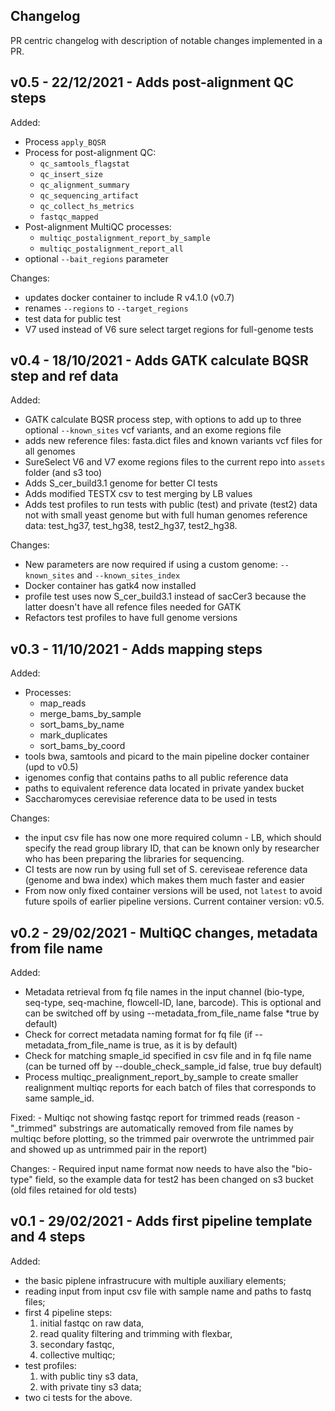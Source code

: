 ## Changelog

PR centric changelog with description of notable changes implemented in a PR.

## v0.5 - 22/12/2021 - Adds post-alignment QC steps
  Added:
  - Process `apply_BQSR`
  - Process for post-alignment QC:
    - `qc_samtools_flagstat`
    - `qc_insert_size`
    - `qc_alignment_summary`
    - `qc_sequencing_artifact`
    - `qc_collect_hs_metrics`
    - `fastqc_mapped`
  - Post-alignment MultiQC processes:
    - `multiqc_postalignment_report_by_sample`
    - `multiqc_postalignment_report_all`
  - optional `--bait_regions` parameter

  Changes:
  - updates docker container to include R v4.1.0 (v0.7)
  - renames `--regions` to `--target_regions`
  - test data for public test
  - V7 used instead of V6 sure select target regions for full-genome tests


## v0.4 - 18/10/2021 - Adds GATK calculate BQSR step and ref data
  Added:
  - GATK calculate BQSR process step, with options to add up to three optional `--known_sites` vcf variants, and an exome regions file
  - adds new reference files: fasta.dict files and known variants vcf files for all genomes
  - SureSelect V6 and V7 exome regions files to the current repo into `assets` folder (and s3 too)
  - Adds S_cer_build3.1 genome for better CI tests
  - Adds modified TESTX csv to test merging by LB values
  - Adds test profiles to run tests with public (test) and private (test2) data not with small yeast genome but with full human genomes reference data: test_hg37, test_hg38, test2_hg37, test2_hg38.

  Changes:
  - New parameters are now required if using a custom genome: `--known_sites` and `--known_sites_index`
  - Docker container has gatk4 now installed
  - profile test uses now S_cer_build3.1 instead of sacCer3 because the latter doesn't have all refence files needed for GATK
  - Refactors test profiles to have full genome versions

## v0.3 - 11/10/2021 - Adds mapping steps
  Added:
  - Processes:
    - map_reads
    - merge_bams_by_sample
    - sort_bams_by_name
    - mark_duplicates
    - sort_bams_by_coord
  - tools bwa, samtools and picard to the main pipeline docker container (upd to v0.5)
  - igenomes config that contains paths to all public reference data
  - paths to equivalent reference data located in private yandex bucket
  - Saccharomyces cerevisiae reference data to be used in tests

  Changes:
  - the input csv file has now one more required column - LB, which should specify the read group library ID, that can be known only by researcher who has been preparing the libraries for sequencing.
  - CI tests are now run by using full set of S. cereviseae reference data (genome and bwa index) which makes them much faster and easier
  - From now only fixed container versions will be used, not `latest` to avoid future spoils of earlier pipeline versions. Current container version: v0.5.

## v0.2 - 29/02/2021 - MultiQC changes, metadata from file name
  Added:
  - Metadata retrieval from fq file names in the input channel (bio-type, seq-type, seq-machine, flowcell-ID, lane, barcode). This is optional and can be switched off by using --metadata_from_file_name false *true by default)
  - Check for correct metadata naming format for fq file (if --metadata_from_file_name is true, as it is by default)
  - Check for matching smaple_id specified in csv file and in fq file name (can be turned off by --double_check_sample_id false, true buy default)
  - Process multiqc_prealignment_report_by_sample to create smaller realignment multiqc reports for each batch of files that corresponds to same sample_id.

  Fixed:
    - Multiqc not showing fastqc report for trimmed reads (reason - "_trimmed" substrings are automatically removed from file names by multiqc before plotting, so the trimmed pair overwrote the untrimmed pair and showed up as untrimmed pair in the report)

  Changes:
    - Required input name format now needs to have also the "bio-type" field, so the example data for test2 has been changed on s3 bucket (old files retained for old tests)



## v0.1 - 29/02/2021 - Adds first pipeline template and 4 steps
  Added:
  - the basic piplene infrastrucure with multiple auxiliary elements;
  - reading input from input csv file with sample name and paths to fastq files;
  - first 4 pipeline steps:
      1. initial fastqc on raw data,
      2. read quality filtering and trimming with flexbar,
      3. secondary fastqc,
      4. collective multiqc;
  - test profiles:
      1. with public tiny s3 data,
      2. with private tiny s3 data;
  - two ci tests for the above.
